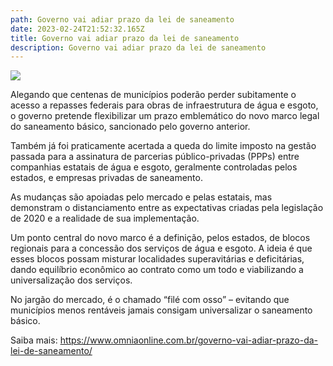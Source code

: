 ```yaml
---
path: Governo vai adiar prazo da lei de saneamento
date: 2023-02-24T21:52:32.165Z
title: Governo vai adiar prazo da lei de saneamento
description: Governo vai adiar prazo da lei de saneamento
---
```

<!--StartFragment-->

![](https://www.omniaonline.com.br/wp-content/uploads/2023/02/acidente-1.png)

Alegando que centenas de municípios poderão perder subitamente o acesso a repasses federais para obras de infraestrutura de água e esgoto, o governo pretende flexibilizar um prazo emblemático do novo marco legal do saneamento básico, sancionado pelo governo anterior.

Também já foi praticamente acertada a queda do limite imposto na gestão passada para a assinatura de parcerias público-privadas (PPPs) entre companhias estatais de água e esgoto, geralmente controladas pelos estados, e empresas privadas de saneamento.

As mudanças são apoiadas pelo mercado e pelas estatais, mas demonstram o distanciamento entre as expectativas criadas pela legislação de 2020 e a realidade de sua implementação.

Um ponto central do novo marco é a definição, pelos estados, de blocos regionais para a concessão dos serviços de água e esgoto. A ideia é que esses blocos possam misturar localidades superavitárias e deficitárias, dando equilíbrio econômico ao contrato como um todo e viabilizando a universalização dos serviços.

No jargão do mercado, é o chamado “filé com osso” – evitando que municípios menos rentáveis jamais consigam universalizar o saneamento básico.

Saiba mais: https://www.omniaonline.com.br/governo-vai-adiar-prazo-da-lei-de-saneamento/

<!--EndFragment-->